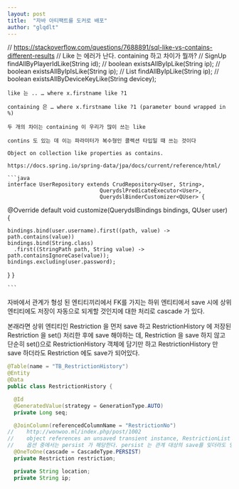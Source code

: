 ```yaml
---
layout: post
title:  "자바 아티팩트를 도커로 배포"
author: "glqdlt"
---
```



//    https://stackoverflow.com/questions/7688891/sql-like-vs-contains-different-results
//    Like 는 에러가 난다. containing 하고 차이가 뭘까?
//    SignUp findAllByPlayerIdLike(String id);
//    boolean existsAllByIpLike(String ip);
//    boolean existsAllByIpIsLike(String ip);
//    List<SignUp> findAllByIpLike(String ip);
//    boolean existsAllByDeviceKeyLike(String devicey);


    like 는 .. … where x.firstname like ?1

    containing 은 … where x.firstname like ?1 (parameter bound wrapped in %)

	두 개의 차이는 containing 이 우리가 많이 쓰는 like

	contins 도 있는 데 이는 파라미터가 복수형인 콜렉션 타입일 때 쓰는 것이다

	Object on collection like properties as contains.

	https://docs.spring.io/spring-data/jpa/docs/current/reference/html/

	```java
	interface UserRepository extends CrudRepository<User, String>,
                                 QuerydslPredicateExecutor<User>,                
                                 QuerydslBinderCustomizer<QUser> {               

  @Override
  default void customize(QuerydslBindings bindings, QUser user) {

    bindings.bind(user.username).first((path, value) -> path.contains(value))    
    bindings.bind(String.class)
      .first((StringPath path, String value) -> path.containsIgnoreCase(value)); 
    bindings.excluding(user.password);                                           
  }
}

	```


자바에서 관계가 형성 된 엔티티끼리에서 FK를 가지는 하위 엔티티에서 save 시에 상위 엔티티에도 저장이 자동으로 되게할 것인지에 대한 처리로 cascade 가 있다.

본래라면 상위 엔티티인 Restriction 을 먼저 save 하고 RestrictionHistory 에 저장된 Restriction 을 set() 처리한 후에 save 해야하는 데, Restriction 을 save 하지 않고 단순히 set()으로 RestrictionHistory 객체에 담기만 하고 RestrictionHistory 만 save 하더라도 Restriction 에도 save가 되어있다.

  ```java
@Table(name = "TB_RestrictionHistory")
@Entity
@Data
public class RestrictionHistory {

    @Id
    @GeneratedValue(strategy = GenerationType.AUTO)
    private Long seq;

    @JoinColumn(referencedColumnName = "RestrictionNo")
//    http://wonwoo.ml/index.php/post/1002
//    object references an unsaved transient instance, RestrictionList 가 save 되기 전에 이를 호출하면 에러가 나기 때문에 cascade 옵션을 준다.
//    옵션 중에서는 persist 가 해당한다. persist 는 관계 대상의 save를 잊더라도 영속성이 전이되게 해준다. ALL로 해도 동작은 하지만 의 경우 다른 의미를 가짐으로 persist 한다.
    @OneToOne(cascade = CascadeType.PERSIST)
    private Restriction restriction;

    private String location;
    private String ip;

  ```

